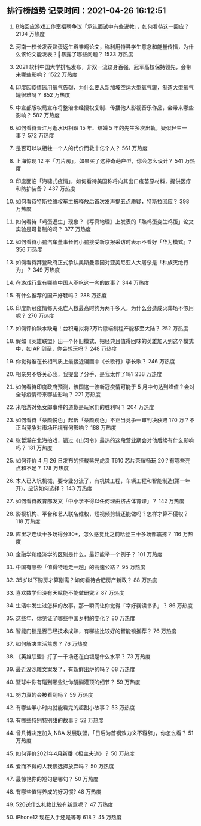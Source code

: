 
## 排行榜趋势 记录时间：2021-04-26 16:12:51
  
  1. B站回应游戏工作室招聘争议「承认面试中有些说教」，如何看待这一回应？ 2134 万热度
    
  2. 河南一校长发表熟蛋返生孵雏鸡论文，称利用特异学生意念和能量传播，为什么该论文能发表？暴露了哪些问题？ 1533 万热度
    
  3. 2021 软科中国大学排名发布，非双一流跻身百强，冠军高校保持领先，会带来哪些影响？ 1522 万热度
    
  4. 印度因疫情医用氧气告罄，为什么要从新加坡空运大型氧气罐，制造大型氧气罐很难吗？ 852 万热度
    
  5. 中宣部版权局宣布将整治未经授权复制、传播他人影视音乐作品，会带来哪些影响？ 582 万热度
    
  6. 如何看待晋江月逝水因相识 15 年、结婚 5 年的先生多次出轨，疑似轻生一事？ 572 万热度
    
  7. 是否可以以牺牲一个人的代价而救十亿个人？ 561 万热度
    
  8. 上海惊现 12 平「刀片房」，如果买了这种奇葩户型，你会怎么设计？ 541 万热度
    
  9. 印度面临「海啸式疫情」，如何看待美国称将向其出口疫苗原材料，提供医疗和防护装备？ 437 万热度
    
  10. 如何看待特斯拉维权车主被释放后首次发声提五点质疑，特斯拉回应？ 398 万热度
    
  11. 如何看待「鸡蛋返生」现象？《写真地理》上发表的「熟鸡蛋变生鸡蛋」论文实验是可复制的吗？ 377 万热度
    
  12. 如何看待小鹏汽车董事长何小鹏接受新京报采访时表示不看好「华为模式」? 356 万热度
    
  13. 如何看待拜登政府正式承认奥斯曼帝国对亚美尼亚人大屠杀是「种族灭绝行为」？ 349 万热度
    
  14. 在游戏行业有哪些中国人不吃这一套的故事？ 344 万热度
    
  15. 有什么推荐的国产好鞋吗？ 288 万热度
    
  16. 印度新冠疫情每天死亡人数最高时约为两千多人，为什么会造成火葬场不够用呢？ 270 万热度
    
  17. 如何评价缺水缺电！台积电拟将2万片低端制程产能移至大陆？ 252 万热度
    
  18. 假如《英雄联盟》出一个怀旧模式，把经典且值得回味的英雄加入到这个模式中，如 AP 剑圣，你会想玩吗？ 248 万热度
    
  19. 你觉得谁在长相气质上最接近漫画中《长歌行》李长歌？ 246 万热度
    
  20. 相亲男不够关心我，我提出了分手，是我太作了吗? 238 万热度
    
  21. 如何看待印度政府预测，该国这一波新冠疫情可能于 5 月中旬达到峰值？会对全球疫情带来哪些影响？ 221 万热度
    
  22. 米哈游对兔女郎事件的道歉是玩家们的胜利吗？ 204 万热度
    
  23. 如何看待「茶颜悦色」起诉「茶颜观色」不正当竞争一审判决获赔 170 万？不正当竞争对市场环境有何影响？ 188 万热度
    
  24. 张哲瀚在北海拍戏，错过《山河令》最热的这段营业期会对他后续有什么影响吗？ 181 万热度
    
  25. 如何评价 4 月 26 日发布的搭载紫光虎贲 T610 芯片荣耀畅玩 20？有哪些亮点和不足？ 178 万热度
    
  26. 本人已入坑机械，要专业分流了，有机械工程，车辆工程和智能制造(第一年开)，应该如何选择？ 143 万热度
    
  27. 如何看待教育部发文「中小学不得以任何理由挤占体育课」？ 142 万热度
    
  28. 影视机构、平台和艺人联名维权，短视频剪辑还能做吗？怎样才算不侵权？ 118 万热度
    
  29. 库里才连续十多场得分30+，怎么感觉比之前哈登三十多场都震撼？ 116 万热度
    
  30. 金融学和经济学的区别是什么，最好能举一个例子？ 101 万热度
    
  31. 中国有哪些「值得特地走一趟」的高速公路？ 95 万热度
    
  32. 35岁以下购房才算刚需？如何看待合肥房产新政？ 88 万热度
    
  33. 喜欢数学但没有天赋能不能做研究？ 87 万热度
    
  34. 生活中发生过怎样的故事，那一瞬间让你觉得「幸好我读书多」？ 86 万热度
    
  35. 这些年，你见证了哪些中国乡村的变化？ 80 万热度
    
  36. 智能门锁是否已经技术成熟，有哪些比较好的智能锁推荐？ 76 万热度
    
  37. 如何解决生活焦虑？ 76 万热度
    
  38. 《英雄联盟》打了一千场还在白银是什么水平？ 73 万热度
    
  39. 最近没沙雕文案发了，有新鲜出炉的吗？ 68 万热度
    
  40. 篮球中你有碰到哪些让你醍醐灌顶的细节？ 59 万热度
    
  41. 努力真的会被看到吗？ 59 万热度
    
  42. 有哪些半小时内就能看完的超甜小故事？ 53 万热度
    
  43. 有哪些特别特别甜的故事？ 52 万热度
    
  44. 曾凡博决定加入 NBA 发展联盟，「日后为首钢效力义不容辞」，你怎么看？ 51 万热度
    
  45. 如何评价2021年4月新番《极主夫道》？ 50 万热度
    
  46. 爱而不得的人我该选择放弃吗？ 50 万热度
    
  47. 最惊艳你的短句是哪句？ 50 万热度
    
  48. 有哪些值得养成的好习惯? 48 万热度
    
  49. 520送什么礼物比较有新意呢？ 47 万热度
    
  50. iPhone12 现在入手还是等等 618？ 45 万热度
    